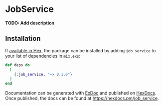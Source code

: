 # JobService

**TODO: Add description**

## Installation

If [available in Hex](https://hex.pm/docs/publish), the package can be installed
by adding `job_service` to your list of dependencies in `mix.exs`:

```elixir
def deps do
  [
    {:job_service, "~> 0.1.0"}
  ]
end
```

Documentation can be generated with [ExDoc](https://github.com/elixir-lang/ex_doc)
and published on [HexDocs](https://hexdocs.pm). Once published, the docs can
be found at <https://hexdocs.pm/job_service>.

